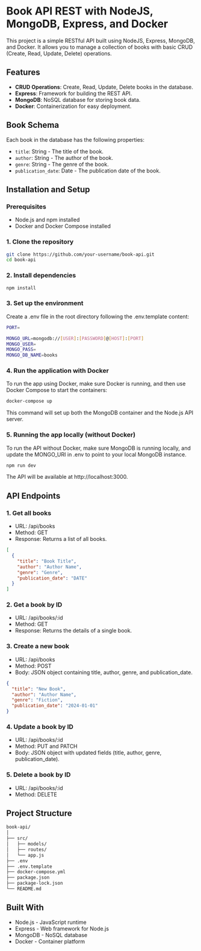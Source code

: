 # Book API REST with NodeJS, MongoDB, Express, and Docker

This project is a simple RESTful API built using NodeJS, Express, MongoDB, and Docker. It allows you to manage a collection of books with basic CRUD (Create, Read, Update, Delete) operations.

## Features

- **CRUD Operations**: Create, Read, Update, Delete books in the database.
- **Express**: Framework for building the REST API.
- **MongoDB**: NoSQL database for storing book data.
- **Docker**: Containerization for easy deployment.

## Book Schema

Each book in the database has the following properties:

- `title`: String - The title of the book.
- `author`: String - The author of the book.
- `genre`: String - The genre of the book.
- `publication_date`: Date - The publication date of the book.

## Installation and Setup

### Prerequisites

- Node.js and npm installed
- Docker and Docker Compose installed

### 1. Clone the repository

```bash
git clone https://github.com/your-username/book-api.git
cd book-api
```

### 2. Install dependencies
```bash
npm install
```

### 3. Set up the environment
Create a .env file in the root directory following the .env.template content:

```bash
PORT=

MONGO_URL=mongodb://[USER]:[PASSWORD]@[HOST]:[PORT]
MONGO_USER=
MONGO_PASS=
MONGO_DB_NAME=books
```

### 4. Run the application with Docker
To run the app using Docker, make sure Docker is running, and then use Docker Compose to start the containers:

```bash
docker-compose up
```

This command will set up both the MongoDB container and the Node.js API server.

### 5. Running the app locally (without Docker)
To run the API without Docker, make sure MongoDB is running locally, and update the MONGO_URI in .env to point to your local MongoDB instance.

```bash
npm run dev
```

The API will be available at http://localhost:3000.

## API Endpoints

### 1. Get all books
* URL: /api/books
* Method: GET
* Response: Returns a list of all books.

```json
[
  {
    "title": "Book Title",
    "author": "Author Name",
    "genre": "Genre",
    "publication_date": "DATE"
  }
]
```

### 2. Get a book by ID
* URL: /api/books/:id
* Method: GET
* Response: Returns the details of a single book.

### 3. Create a new book
* URL: /api/books
* Method: POST
* Body: JSON object containing title, author, genre, and publication_date.

```json
{
  "title": "New Book",
  "author": "Author Name",
  "genre": "Fiction",
  "publication_date": "2024-01-01"
}
```

### 4. Update a book by ID
* URL: /api/books/:id
* Method: PUT and PATCH
* Body: JSON object with updated fields (title, author, genre, publication_date).

### 5. Delete a book by ID
* URL: /api/books/:id
* Method: DELETE

## Project Structure
``` bash
book-api/
│
├── src/
│   ├── models/
│   ├── routes/
│   └── app.js
├── .env
├── .env.template
├── docker-compose.yml
├── package.json
├── package-lock.json
└── README.md
```

## Built With
* Node.js - JavaScript runtime
* Express - Web framework for Node.js
* MongoDB - NoSQL database
* Docker - Container platform
